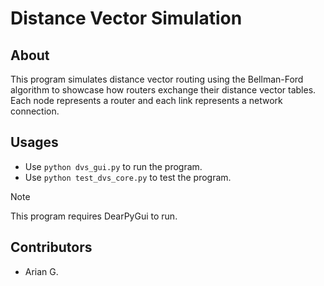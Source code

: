 # Distance Vector Simulation
## About
This program simulates distance vector routing using the Bellman-Ford <br>
algorithm to showcase how routers exchange their distance vector tables. <br>
Each node represents a router and each link represents a network connection.
## Usages
- Use `python dvs_gui.py` to run the program.
- Use `python test_dvs_core.py` to test the program.
> [!NOTE]
> This program requires DearPyGui to run.
## Contributors
- Arian G.
